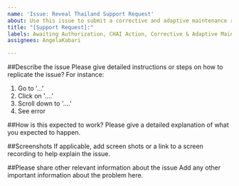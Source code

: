 ```yaml
---
name: 'Issue: Reveal Thailand Support Request'
about: Use this issue to submit a corrective and adaptive maintenance request.
title: "[Support Request]:"
labels: Awaiting Authorization, CHAI Action, Corrective & Adaptive Maintenance Request
assignees: AngelaKabari

---
```


##Describe the issue
Please give detailed instructions or steps on how to replicate the issue? For instance:
1. Go to '...'
2. Click on '....'
3. Scroll down to '....'
4. See error




##How is this expected to work?
Please give a detailed explanation of what you expected to happen.




##Screenshots
If applicable, add screen shots or a link to a screen recording to help explain the issue.




##Please share other relevant information about the issue
Add any other important information about the problem here.
